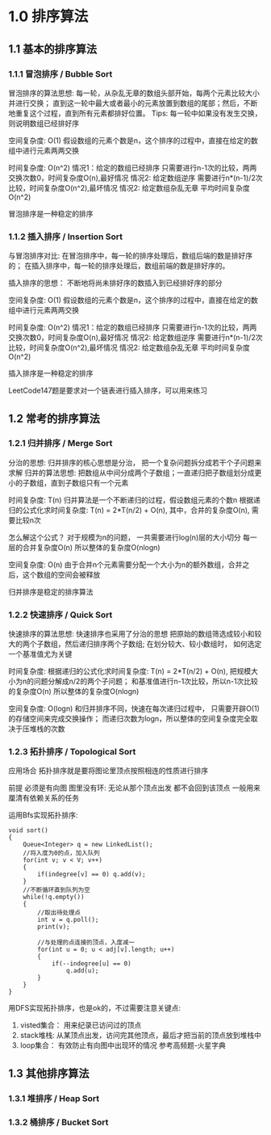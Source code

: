 # 1.0 排序算法
## 1.1 基本的排序算法
### 1.1.1 冒泡排序 / Bubble Sort
冒泡排序的算法思想:
    每一轮，从杂乱无章的数组头部开始，每两个元素比较大小并进行交换；
直到这一轮中最大或者最小的元素放置到数组的尾部；然后，不断地重复这个过程，直到所有元素都排好位置。
Tips: 每一轮中如果没有发生交换，则说明数组已经排好序

空间复杂度: O(1)
假设数组的元素个数是n，这个排序的过程中，直接在给定的数组中进行元素两两交换

时间复杂度: O(n^2)
情况1：给定的数组已经排序
只需要进行n-1次的比较，两两交换次数0，时间复杂度O(n),最好情况
情况2: 给定数组逆序
需要进行n*(n-1)/2次比较，时间复杂度O(n^2),最坏情况
情况2: 给定数组杂乱无章
平均时间复杂度O(n^2)

冒泡排序是一种稳定的排序

### 1.1.2 插入排序 / Insertion Sort
与冒泡排序对比:
在冒泡排序中，每一轮的排序处理后，数组后端的数是排好序的；
在插入排序中，每一轮的排序处理后，数组前端的数是排好序的。

插入排序的思想：
不断地将尚未排好序的数插入到已经排好序的部分

空间复杂度: O(1)
假设数组的元素个数是n，这个排序的过程中，直接在给定的数组中进行元素两两交换

时间复杂度: O(n^2)
情况1：给定的数组已经排序
只需要进行n-1次的比较，两两交换次数0，时间复杂度O(n),最好情况
情况2: 给定数组逆序
需要进行n*(n-1)/2次比较，时间复杂度O(n^2),最坏情况
情况2: 给定数组杂乱无章
平均时间复杂度O(n^2)

插入排序是一种稳定的排序

LeetCode147题是要求对一个链表进行插入排序，可以用来练习

## 1.2 常考的排序算法
### 1.2.1 归并排序 / Merge Sort
分治的思想:
归并排序的核心思想是分治， 把一个复杂问题拆分成若干个子问题来求解
归并的算法思想:
把数组从中间分成两个子数组；一直递归把子数组划分成更小的子数组，直到子数组只有一个元素

时间复杂度: T(n)
归并算法是一个不断递归的过程，假设数组元素的个数n
根据递归的公式化求时间复杂度: T(n) = 2*T(n/2) + O(n),
其中，合并的复杂度O(n), 需要比较n次

怎么解这个公式？
对于规模为n的问题， 一共需要进行log(n)层的大小切分
每一层的合并复杂度O(n)
所以整体的复杂度O(nlogn)

空间复杂度: O(n)
由于合并n个元素需要分配一个大小为n的额外数组，合并之后，这个数组的空间会被释放

归并排序是稳定的排序算法
### 1.2.2 快速排序 / Quick Sort
快速排序的算法思想:
快速排序也采用了分治的思想
把原始的数组筛选成较小和较大的两个子数组，然后递归排序两个子数组;
在划分较大、较小数组时， 如何选定一个基准值尤为关键

时间复杂度:
根据递归的公式化求时间复杂度: T(n) = 2*T(n/2) + O(n),
把规模大小为n的问题分解成n/2的两个子问题；
和基准值进行n-1次比较，所以n-1次比较的复杂度O(n)
所以整体的复杂度O(nlogn)

空间复杂度: O(logn)
和归并排序不同，快速在每次递归过程中，
只需要开辟O(1)的存储空间来完成交换操作；
而递归次数为logn，所以整体的空间复杂度完全取决于压堆栈的次数

### 1.2.3 拓扑排序 / Topological Sort
应用场合
拓扑排序就是要将图论里顶点按照相连的性质进行排序

前提
必须是有向图
图里没有环: 无论从那个顶点出发 都不会回到该顶点
一般用来厘清有依赖关系的任务

运用Bfs实现拓扑排序:
```
void sort()
{
    Queue<Integer> q = new LinkedList();
    //将入度为0的点，加入队列
    for(int v; v < V; v++)
    {
        if(indegree[v] == 0) q.add(v);
    }
    //不断循环直到队列为空
    while(!q.empty())
    {
        //取出待处理点
        int v = q.poll();
        print(v);

        //与处理的点连接的顶点，入度减一
        for(int u = 0; u < adj[v].length; u++)
        {
            if(--indegree[u] == 0)
                q.add(u);
        }
    }
}
```

用DFS实现拓扑排序，也是ok的，不过需要注意关键点:
1. visted集合： 用来纪录已访问过的顶点
2. stack堆栈: 从某顶点出发，访问完其他顶点，最后才把当前的顶点放到堆栈中
3. loop集合： 有效防止有向图中出现环的情况
参考高频题-火星字典

## 1.3 其他排序算法
### 1.3.1 堆排序 / Heap Sort
### 1.3.2 桶排序 / Bucket Sort